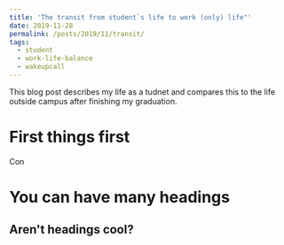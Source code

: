 ```yaml
---
title: 'The transit from student`s life to work (only) life"'
date: 2019-11-28
permalink: /posts/2019/11/transit/
tags:
  - student
  - work-life-balance
  - wakeupcall
---
```


This blog post describes my life as a tudnet and compares this to the life outside campus after finishing my graduation.

First things first
======
Con

You can have many headings
======

Aren't headings cool?
------

